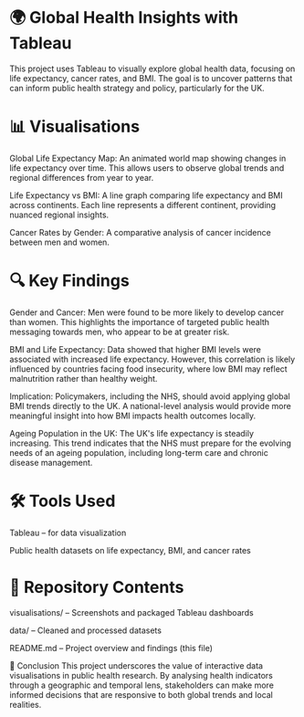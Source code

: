 # 🌍 Global Health Insights with Tableau
This project uses Tableau to visually explore global health data, focusing on life expectancy, cancer rates, and BMI. The goal is to uncover patterns that can inform public health strategy and policy, particularly for the UK.

# 📊 Visualisations
Global Life Expectancy Map: An animated world map showing changes in life expectancy over time. This allows users to observe global trends and regional differences from year to year.

Life Expectancy vs BMI: A line graph comparing life expectancy and BMI across continents. Each line represents a different continent, providing nuanced regional insights.

Cancer Rates by Gender: A comparative analysis of cancer incidence between men and women.

# 🔍 Key Findings
Gender and Cancer: Men were found to be more likely to develop cancer than women. This highlights the importance of targeted public health messaging towards men, who appear to be at greater risk.

BMI and Life Expectancy: Data showed that higher BMI levels were associated with increased life expectancy. However, this correlation is likely influenced by countries facing food insecurity, where low BMI may reflect malnutrition rather than healthy weight.

Implication: Policymakers, including the NHS, should avoid applying global BMI trends directly to the UK. A national-level analysis would provide more meaningful insight into how BMI impacts health outcomes locally.

Ageing Population in the UK: The UK's life expectancy is steadily increasing. This trend indicates that the NHS must prepare for the evolving needs of an ageing population, including long-term care and chronic disease management.

# 🛠 Tools Used
Tableau – for data visualization

Public health datasets on life expectancy, BMI, and cancer rates

# 📁 Repository Contents
visualisations/ – Screenshots and packaged Tableau dashboards

data/ – Cleaned and processed datasets

README.md – Project overview and findings (this file)

📌 Conclusion
This project underscores the value of interactive data visualisations in public health research. By analysing health indicators through a geographic and temporal lens, stakeholders can make more informed decisions that are responsive to both global trends and local realities.
